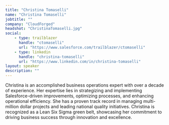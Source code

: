 ```yaml
---
title: "Christina Tomaselli"
name: "Christina Tomaselli"
jobtitle: ""
company: "CloudForged"
headshot: "ChristinaTomaselli.jpg"
social:
    - type: trailblazer
      handle: "ctomaselli"
      url: "https://www.salesforce.com/trailblazer/ctomaselli"
    - type: linkedin
      handle: "christina-tomaselli"
      url: "https://www.linkedin.com/in/christina-tomaselli"
layout: speaker
description: ""
---
```


Christina is an accomplished business operations expert with over a decade of experience. Her expertise lies in strategizing and implementing Salesforce-driven improvements, optimizing processes, and enhancing operational efficiency. She has a proven track record in managing multi-million dollar projects and leading national quality initiatives. Christina is recognized as a Lean Six Sigma green belt, showcasing her commitment to driving business success through innovation and excellence.